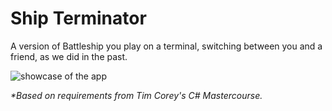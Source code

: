 <h1>Ship Terminator</h1>

A version of Battleship you play on a terminal, switching between you and a friend, as we did in the past.

![showcase of the app](https://github.com/milami-dev/MiniBattleshipApp/blob/master/ShipTerminator_clip.gif)

<i>*Based on requirements from Tim Corey's C# Mastercourse.<i>
